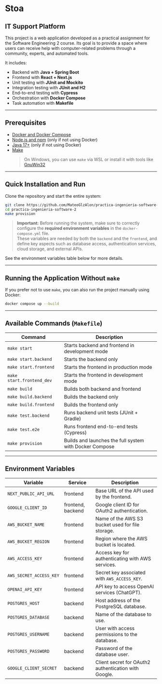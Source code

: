 # Stoa  
## IT Support Platform

This project is a web application developed as a practical assignment for the Software Engineering 2 course. Its goal is to provide a space where users can receive help with computer-related problems through a community, experts, and automated tools.

It includes:

- Backend with **Java + Spring Boot**  
- Frontend with **React + Next.js**  
- Unit testing with **JUnit and Mockito**  
- Integration testing with **JUnit and H2**  
- End-to-end testing with **Cypress**  
- Orchestration with **Docker Compose**  
- Task automation with **Makefile**

---

## Prerequisites

- [Docker and Docker Compose](https://docs.docker.com/)  
- [Node.js and npm](https://nodejs.org/) (only if not using Docker)  
- [Java 17+](https://adoptium.net/) (only if not using Docker)  
- [Make](https://www.gnu.org/software/make/)  
  > On Windows, you can use `make` via WSL or install it with tools like [GnuWin32](http://gnuwin32.sourceforge.net/packages/make.htm)

---

## Quick Installation and Run

Clone the repository and start the entire system:

```bash
git clone https://github.com/MateoGlzAlon/practica-ingenieria-software-2.git
cd practica-ingenieria-software-2
make provision
```

> **Important:** Before running the system, make sure to correctly configure the **required environment variables** in the `docker-compose.yml` file.  
> These variables are needed by both the `backend` and the `frontend`, and define key aspects such as database access, authentication services, cloud storage, and external APIs.

See the environment variables table below for more details.

---

## Running the Application Without `make`

If you prefer not to use `make`, you can also run the project manually using Docker:

```bash
docker compose up --build
```

---

## Available Commands (`Makefile`)

| Command                   | Description                                              |
|---------------------------|----------------------------------------------------------|
| `make start`              | Starts backend and frontend in development mode          |
| `make start.backend`      | Starts the backend only                                  |
| `make start.frontend`     | Starts the frontend in production mode                   |
| `make start.frontend_dev` | Starts the frontend in development mode                  |
| `make build`              | Builds both backend and frontend                         |
| `make build.backend`      | Builds the backend only                                  |
| `make build.frontend`     | Builds the frontend only                                 |
| `make test.backend`       | Runs backend unit tests (JUnit + Gradle)                 |
| `make test.e2e`           | Runs frontend end-to-end tests (Cypress)                 |
| `make provision`          | Builds and launches the full system with Docker Compose  |

---

## Environment Variables

| Variable                  | Service           | Description                                                                 |
|---------------------------|-------------------|-----------------------------------------------------------------------------|
| `NEXT_PUBLIC_API_URL`     | frontend           | Base URL of the API used by the frontend.                                   |
| `GOOGLE_CLIENT_ID`        | frontend, backend  | Google client ID for OAuth2 authentication.                                 |
| `AWS_BUCKET_NAME`         | frontend           | Name of the AWS S3 bucket used for file storage.                            |
| `AWS_BUCKET_REGION`       | frontend           | Region where the AWS bucket is located.                                     |
| `AWS_ACCESS_KEY`          | frontend           | Access key for authenticating with AWS services.                            |
| `AWS_SECRET_ACCESS_KEY`   | frontend           | Secret key associated with `AWS_ACCESS_KEY`.                                |
| `OPENAI_API_KEY`          | frontend           | API key to access OpenAI services (ChatGPT).                                |
| `POSTGRES_HOST`           | backend            | Host address of the PostgreSQL database.                                    |
| `POSTGRES_DATABASE`       | backend            | Name of the database to use.                                                |
| `POSTGRES_USERNAME`       | backend            | User with access permissions to the database.                               |
| `POSTGRES_PASSWORD`       | backend            | Password of the database user.                                              |
| `GOOGLE_CLIENT_SECRET`    | backend            | Client secret for OAuth2 authentication with Google.                        |
